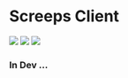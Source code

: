 # Screeps Client

[![](https://img.shields.io/github/license/canisminor1990/screeps-client.svg)](https://github.com/canisminor1990/screeps-client/blob/master/LICENSE)
[![](https://img.shields.io/github/release/canisminor1990/screeps-client.svg)](https://github.com/canisminor1990/screeps-client)
[![](https://img.shields.io/github/downloads/canisminor1990/screeps-client/total.svg)](https://github.com/canisminor1990/screeps-client/releases)

### In Dev ...
